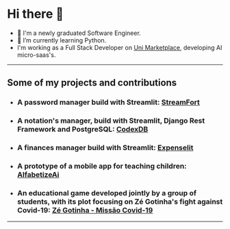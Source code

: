 # Hi there 👋

- 🔭 I'm a newly graduated Software Engineer.
- 🌱 I’m currently learning Python.
- I'm working as a Full Stack Developer on [Uni Marketplace](https://pg.universidademarketplaces.com.br/),
  developing AI micro-saas's.

---

## Some of my projects and contributions
- ### **A password manager build with Streamlit:** [StreamFort](https://github.com/tarcisioribeiro/StreamFort)

- ### **A notation's manager, build with Streamlit, Django Rest Framework and PostgreSQL**: [CodexDB](https://github.com/tarcisioribeiro/StreamFort)

- ### **A finances manager build with Streamlit:** [Expenselit](https://github.com/tarcisioribeiro/Expenselit)

- ### **A prototype of a mobile app for teaching children:** [AlfabetizeAi](https://github.com/tarcisioribeiro/APEDC)

- ### **An educational game developed jointly by a group of students, with its plot focusing on Zé Gotinha's fight against Covid-19:** [Zé Gotinha - Missão Covid-19](https://github.com/elyprado/JogoZeGotinhaUniFACEF)

---

<!-- ## 📫 How to reach me

- ### **Facebook**: [Tarcísio Ribeiro](https://www.facebook.com/tarcisio.ribeiro.1840)

- ### **Instagram**: [tj.ribeiro.98](https://www.instagram.com/tj.ribeiro.98/)

- ### **YouTube**: [Tarcísio Ribeiro](https://www.youtube.com/channel/UCcgti2Nb-xCb6ZAwziXt_4g)

--- -->

